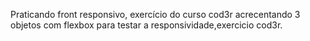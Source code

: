 Praticando front responsivo, exercício do curso cod3r 
acrecentando 3 objetos com flexbox para testar 
a responsividade,exercicio cod3r.
